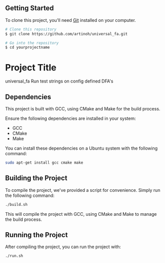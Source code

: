 ## Getting Started

To clone this project, you'll need [Git](https://git-scm.com) installed on your computer.

```bash
# Clone this repository
$ git clone https://github.com/artinoh/universal_fa.git

# Go into the repository
$ cd yourprojectname
```

# Project Title
universal_fa
Run test strings on config defined DFA's

## Dependencies

This project is built with GCC, using CMake and Make for the build process. 

Ensure the following dependencies are installed in your system:
- GCC
- CMake
- Make

You can install these dependencies on a Ubuntu system with the following command:

```bash
sudo apt-get install gcc cmake make
```

## Building the Project

To compile the project, we've provided a script for convenience. Simply run the following command:

```bash
./build.sh
```

This will compile the project with GCC, using CMake and Make to manage the build process. 

## Running the Project

After compiling the project, you can run the project with:

```bash
./run.sh
```